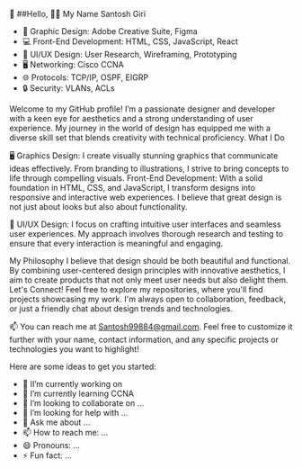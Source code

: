 🌟
##Hello, 👋🏻 My Name Santosh Giri
- 🎨 Graphic Design: Adobe Creative Suite, Figma
- 💻 Front-End Development: HTML, CSS, JavaScript, React
- 📱 UI/UX Design: User Research, Wireframing, Prototyping
- 🖥️ Networking: Cisco CCNA
- 🌐 Protocols: TCP/IP, OSPF, EIGRP
- 🔒 Security: VLANs, ACLs

Welcome to my GitHub profile! I’m a passionate designer and developer with a keen eye for aesthetics and a strong understanding of user experience. My journey in the world of design has equipped me with a diverse skill set that blends creativity with technical proficiency.
What I Do

🖥️ Graphics Design: I create visually stunning graphics that communicate ideas effectively. From branding to illustrations, I strive to bring concepts to life through compelling visuals.
Front-End Development: With a solid foundation in HTML, CSS, and JavaScript, I transform designs into responsive and interactive web experiences. I believe that great design is not just about looks but also about functionality.

🎨 UI/UX Design: I focus on crafting intuitive user interfaces and seamless user experiences. My approach involves thorough research and testing to ensure that every interaction is meaningful and engaging.

My Philosophy
I believe that design should be both beautiful and functional. By combining user-centered design principles with innovative aesthetics, I aim to create products that not only meet user needs but also delight them.
Let's Connect!
Feel free to explore my repositories, where you'll find projects showcasing my work. I'm always open to collaboration, feedback, or just a friendly chat about design trends and technologies.

📫 You can reach me at Santosh99884@gmail.com. Feel free to customize it further with your name, contact information, and any specific projects or technologies you want to highlight!


Here are some ideas to get you started:

- 🔭 II’m currently working on 
- 🌱 I’m currently learning CCNA 
- 👯 I’m looking to collaborate on ...
- 🤔 I’m looking for help with ...
- 💬 Ask me about ...
- 📫 How to reach me: ...
- 😄 Pronouns: ...
- ⚡ Fun fact: ...

